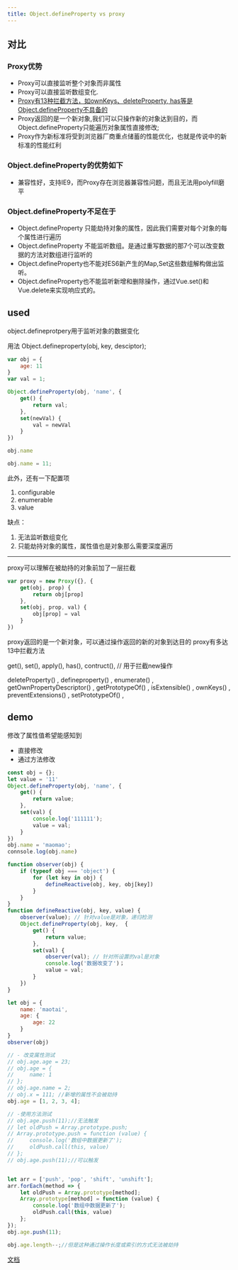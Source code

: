```yaml
---
title: Object.defineProperty vs proxy
---
```


## 对比

### Proxy优势
+ Proxy可以直接监听整个对象而非属性
+ Proxy可以直接监听数组变化.
+ [Proxy有13种拦截方法，如ownKeys、deleteProperty, has等是Object.defineProperty不具备的](https://developer.mozilla.org/zh-CN/docs/Web/JavaScript/Reference/Global_Objects/Proxy/Proxy/apply)
+ Proxy返回的是一个新对象,我们可以只操作新的对象达到目的，而Object.defineProperty只能遍历对象属性直接修改;
+ Proxy作为新标准将受到浏览器厂商重点储蓄的性能优化，也就是传说中的新标准的性能红利

### Object.defineProperty的优势如下

+ 兼容性好，支持IE9，而Proxy存在浏览器兼容性问题，而且无法用polyfill磨平

### Object.defineProperty不足在于

+ Object.defineProperty 只能劫持对象的属性，因此我们需要对每个对象的每个属性进行遍历
+ Object.defineProperty 不能监听数组。是通过重写数据的那7个可以改变数据的方法对数组进行监听的
+ Object.defineProperty也不能对ES6新产生的Map,Set这些数组解构做出监听。
+ Object.defineProperty也不能监听新增和删除操作，通过Vue.set()和Vue.delete来实现响应式的。

## used

object.defineprotpery用于监听对象的数据变化

用法 Object.defineproperty(obj, key, desciptor);

```js
var obj = {
    age: 11
}
var val = 1;

Object.defineProperty(obj, 'name', {
    get() {
        return val;
    },
    set(newVal) {
        val = newVal
    }
})

obj.name 

obj.name = 11;
```

此外，还有一下配置项

1. configurable
2. enumerable
3. value

缺点：

1. 无法监听数组变化
2. 只能劫持对象的属性，属性值也是对象那么需要深度遍历

--- 

proxy可以理解在被劫持的对象前加了一层拦截

```js
var proxy = new Proxy({}, {
    get(obj, prop) {
        return obj[prop]
    },
    set(obj, prop, val) {
        obj[prop] = val
    }
})
```

proxy返回的是一个新对象，可以通过操作返回的新的对象到达目的
proxy有多达13中拦截方法

get(), set(), apply(), has(), contruct(), // 用于拦截new操作

deleteProperty() , defineproperty() , enumerate() , getOwnPropertyDescriptor() ,
getPrototypeOf() , isExtensible() , ownKeys() , preventExtensions() , setPrototypeOf() , 

## demo 
修改了属性值希望能感知到
- 直接修改
- 通过方法修改
```js
const obj = {};
let value = '11'
Object.defineProperty(obj, 'name', {
    get() {
        return value;
    },
    set(val) {
        console.log('111111');
        value = val;
    }
})
obj.name = 'maomao';
connsole.log(obj.name)
```

```js
function observer(obj) {
    if (typeof obj === 'object') {
        for (let key in obj) {
            defineReactive(obj, key, obj[key])
        }
    }
}
function defineReactive(obj, key, value) {
    observer(value); // 针对value是对象，递归检测
    Object.defineProperty(obj, key,  {
        get() {
            return value;
        },
        set(val) {
            observer(val); // 针对所设置的val是对象
            console.log('数据改变了')；
            value = val;
        }
    })
}

let obj = {
    name: 'maotai',
    age: {
        age: 22
    }
}
observer(obj)

// - 改变属性测试
// obj.age.age = 23;
// obj.age = {
//     name: 1
// };
// obj.age.name = 2;
// obj.x = 111; //新增的属性不会被劫持
obj.age = [1, 2, 3, 4];
```
```js
// -使用方法测试
// obj.age.push(11);//无法触发
// let oldPush = Array.prototype.push;
// Array.prototype.push = function (value) {
//     console.log('数组中数据更新了');
//     oldPush.call(this, value)
// };
// obj.age.push(11);//可以触发


let arr = ['push', 'pop', 'shift', 'unshift'];
arr.forEach(method => {
    let oldPush = Array.prototype[method];
    Array.prototype[method] = function (value) {
        console.log('数组中数据更新了');
        oldPush.call(this, value)
    };
});
obj.age.push(11);

obj.age.length--;//但是这种通过操作长度或索引的方式无法被劫持
```

[文档](https://www.jianshu.com/p/8fe1382ba135)


